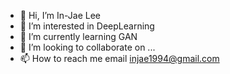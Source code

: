 - 👋 Hi, I’m In-Jae Lee
- 👀 I’m interested in DeepLearning 
- 🌱 I’m currently learning GAN
- 💞️ I’m looking to collaborate on ...
- 📫 How to reach me email injae1994@gmail.com

<!---
oliver0922/oliver0922 is a ✨ special ✨ repository because its `README.md` (this file) appears on your GitHub profile.
You can click the Preview link to take a look at your changes.
--->
